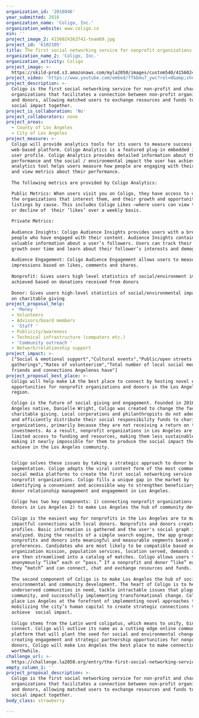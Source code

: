 ```yaml
---
organization_id: '2016046'
year_submitted: 2016
organization_name: 'Coligo, Inc.'
organization_website: www.coligo.co
ein: ''
project_image_2: 4156024363741-team89.jpg
project_id: '6102105'
title: The first social networking service for nonprofit organizations
organization_name_2: 'Coligo, Inc.'
organization_activity: Coligo
project_image: >-
  https://skild-prod.s3.amazonaws.com/myla2050/images/custom540/4156024363741-team89.jpg
project_video: 'https://www.youtube.com/embed/fTkbmu7_ywc?rel=0&amp;showinfo=0'
project_description: >-
  Coligo is the first social networking service for non-profit and charitable
  organizations that facilitates a connection between non-profit organizations
  and donors, allowing matched users to exchange resources and funds to achieve
  social impact together.
project_is_collaboration: 'No'
project_collaborators: none
project_areas:
  - County of Los Angeles
  - City of Los Angeles
project_measure: >-
  Coligo will provide analytics tools for its users to measure success on the
  web-based platform. Coligo Analytics is a featured plug-in embedded in every
  user profile. Coligo Analytics provides detailed information about the user’s
  performance and the social / environmental impact the user has achieved. This
  analytics tool helps users measure how people are engaging with their profile
  and view metrics about their performance.
   
  The following metrics are provided by Coligo Analytics:

  Public Metrics: When users visit you on Coligo, they have access to data about
  the organizations that interest them, and their growth and opportunity
  listings by cause. This includes Coligo Likes –where users can view the growth
  or decline of  their ‘likes’ over a weekly basis.
   
  Private Metrics:
   
  Audience Insights: Coligo Audience Insights provides users with a breakdown of
  people who have engaged with their content. Audience Insights contains
  valuable information about a user’s followers. Users can track their follower
  growth over time and learn about their follower’s interests and demographics.
   
  Audience Engagement: Coligo Audience Engagement allows users to measure their
  impressions based on likes, comments and shares.
   
  Nonprofit: Gives users high level statistics of social/environment impact
  achieved based on donations received from donors
   
  Donor: Gives users high-level statistics of social/environmental impact based
  on charitable giving
project_proposal_help:
  - 'Money '
  - Volunteers
  - Advisors/board members
  - 'Staff '
  - Publicity/awareness
  - Technical infrastructure (computers etc.)
  - 'Community outreach '
  - Network/relationship support
project_impact: >-
  ["Social & emotional support","Cultural events","Public/open streets
  gatherings","Rates of volunteerism","Total number of local social media
  friends and connections Angelenos have"]
project_proposal_best_place: >-
  Coligo will help make LA the best place to connect by hosting novel engagement
  opportunities for nonprofit organizations and donors in the Los Angeles
  region.  

  Coligo is the future of social giving and engagement. Founded in 2016 by Los
  Angeles native, Danielle Wright, Coligo was created to change the face of
  charitable giving. Local corporations and philanthropists do not adequately
  and efficiently distribute their social responsibility funds to charitable
  organizations, primarily because they are not receiving a return on their
  investments. As a result, nonprofit organizations in Los Angeles are left with
  limited access to funding and resources, making them less sustainable and
  making it nearly impossible for them to produce the social impact they wish to
  achieve in the Los Angeles community.


  Coligo solves these issues by taking a strategic approach to donor beneficiary
  segmentation. Coligo adopts the viral content form of the most commonly used
  social media platforms to create the first social networking service for
  nonprofit organizations. Coligo fills a unique gap in the market by
  identifying a convenient and accessible way to strengthen beneficiary and
  donor relationship management and engagement in Los Angeles.
   
  Coligo has two key components: 1) connecting nonprofit organizations and
  donors in Los Angeles 2) to make Los Angeles the hub of community development.
   
  Coligo is the easiest way for nonprofits in the Los Angeles are to make
  impactful connections with local donors. Nonprofits and donors create user
  profiles. Basic information is gathered and the user's social graph is
  analyzed. Using the results of a simple search engine, the app groups
  nonprofits and donors into meaningful and measurable segments based on their
  preferences. Candidates who are most likely to be compatible based on the
  organization mission, population services, location served, demands and needs
  are then streamlined into a catalog of matches. Coligo allows users to
  anonymously “like” each or “pass.” If a nonprofit and donor “like” each other,
  they “match” and can connect, chat and exchange resources and funds.
   
  The second component of Coligo is to make Los Angeles the hub of social,
  environmental and community development. The heart of Coligo is to help
  underserved communities in need, tackle intractable issues that plague the
  community, and successfully implementing transformational change. Coligo will
  place Los Angeles at the forefront of implementing novel approaches to
  mobilizing the city’s human capital to create strategic connections that will
  achieve  social impact.
   
  Coligo stems from the Latin word coligatus, which means to unify, bind, and
  connect. Coligo will outlive its name as a cutting edge online community based
  platform that will plant the seed for social and environmental change. By
  creating engagement and strategic partnership opportunities for nonprofits and
  donors, Coligo will make Los Angeles the best place to make connections
  worthwhile.
challenge_url: >-
  https://challenge.la2050.org/entry/the-first-social-networking-service-for-nonprofit-organizations
empty_column_1: ''
project_proposal_description: >-
  Coligo is the first social networking service for non-profit and charitable
  organizations that facilitates a connection between non-profit organizations
  and donors, allowing matched users to exchange resources and funds to achieve
  social impact together.
body_class: strawberry

---
```

